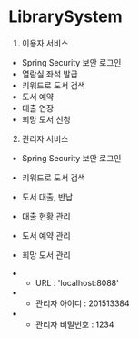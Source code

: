 # LibrarySystem

1. 이용자 서비스
  - Spring Security 보안 로그인
  - 열람실 좌석 발급
  - 키워드로 도서 검색
  - 도서 예약
  - 대출 연장
  - 희망 도서 신청


2. 관리자 서비스
  - Spring Security 보안 로그인
  - 키워드로 도서 검색
  - 도서 대출, 반납
  - 대출 현황 관리
  - 도서 예약 관리
  - 희망 도서 관리


- * URL : 'localhost:8088'
- * 관리자 아이디 : 201513384
- * 관리자 비밀번호 : 1234
